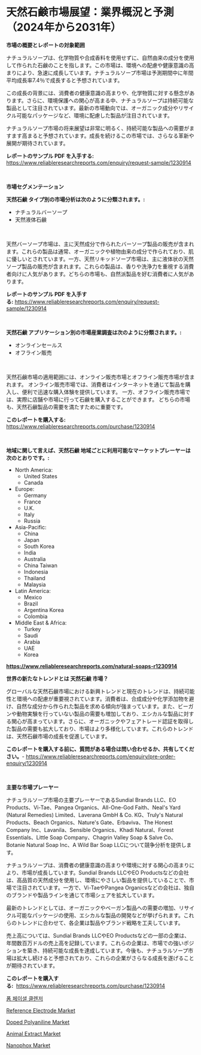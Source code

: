 <p><h1>天然石鹸市場展望：業界概況と予測（2024年から2031年）</h1></p><p><strong>市場の概要とレポートの対象範囲</strong></p>
<p><p>ナチュラルソープは、化学物質や合成香料を使用せずに、自然由来の成分を使用して作られた石鹸のことを指します。この市場は、環境への配慮や健康意識の高まりにより、急速に成長しています。ナチュラルソープ市場は予測期間中に年間平均成長率7.4％で成長すると予想されています。</p><p>この成長の背景には、消費者の健康意識の高まりや、化学物質に対する懸念があります。さらに、環境保護への関心が高まる中、ナチュラルソープは持続可能な製品として注目されています。最新の市場動向では、オーガニック成分やリサイクル可能なパッケージなど、環境に配慮した製品が注目されています。</p><p>ナチュラルソープ市場の将来展望は非常に明るく、持続可能な製品への需要がますます高まると予想されています。成長を続けるこの市場では、さらなる革新や展開が期待されています。</p></p>
<p><strong>レポートのサンプル PDF を入手する:</strong> <a href="https://www.reliableresearchreports.com/enquiry/request-sample/1230914">https://www.reliableresearchreports.com/enquiry/request-sample/1230914</a></p>
<p>&nbsp;</p>
<p><strong>市場セグメンテーション</strong></p>
<p><strong>天然石鹸 タイプ別の市場分析は次のように分類されます。:</strong></p>
<p><ul><li>ナチュラルバーソープ</li><li>天然液体石鹸</li></ul></p>
<p>&nbsp;</p>
<p><p>天然バーソープ市場は、主に天然成分で作られたバーソープ製品の販売が含まれます。これらの製品は通常、オーガニックや植物由来の成分で作られており、肌に優しいとされています。一方、天然リキッドソープ市場は、主に液体状の天然ソープ製品の販売が含まれます。これらの製品は、香りや洗浄力を重視する消費者向けに人気があります。どちらの市場も、自然派製品を好む消費者に人気があります。</p></p>
<p><strong>レポートのサンプル PDF を入手する:</strong>&nbsp;<a href="https://www.reliableresearchreports.com/enquiry/request-sample/1230914">https://www.reliableresearchreports.com/enquiry/request-sample/1230914</a></p>
<p>&nbsp;</p>
<p><strong> 天然石鹸 アプリケーション別の市場産業調査は次のように分類されます。:</strong></p>
<p><ul><li>オンラインセールス</li><li>オフライン販売</li></ul></p>
<p>&nbsp;</p>
<p><p>天然石鹸市場の適用範囲には、オンライン販売市場とオフライン販売市場が含まれます。 オンライン販売市場では、消費者はインターネットを通じて製品を購入し、便利で迅速な購入体験を提供しています。 一方、オフライン販売市場では、実際に店舗や市場に行って石鹸を購入することができます。 どちらの市場も、天然石鹸製品の需要を満たすために重要です。</p></p>
<p><strong>このレポートを購入する:</strong>&nbsp; <a href="https://www.reliableresearchreports.com/purchase/1230914">https://www.reliableresearchreports.com/purchase/1230914</a></p>
<p>&nbsp;</p>
<p><strong>地域に関して言えば、天然石鹸 地域ごとに利用可能なマーケットプレーヤーは次のとおりです。:</strong></p>
<p><ul>
    <li>
        North America:
        <ul>
            <li>United States</li>
            <li>Canada</li>
        </ul>
    </li>
    <li>
        Europe:
        <ul>
            <li>Germany</li>
            <li>France</li>
            <li>U.K.</li>
            <li>Italy</li>
            <li>Russia</li>
        </ul>
    </li>
    <li>
        Asia-Pacific:
        <ul>
            <li>China</li>
            <li>Japan</li>
            <li>South Korea</li>
            <li>India</li>
            <li>Australia</li>
            <li>China Taiwan</li>
            <li>Indonesia</li>
            <li>Thailand</li>
            <li>Malaysia</li>
        </ul>
    </li>
    <li>
        Latin America:
        <ul>
            <li>Mexico</li>
            <li>Brazil</li>
            <li>Argentina Korea</li>
            <li>Colombia</li>
        </ul>
    </li>
    <li>
        Middle East & Africa:
        <ul>
            <li>Turkey</li>
            <li>Saudi</li>
            <li>Arabia</li>
            <li>UAE</li>
            <li>Korea</li>
        </ul>
    </li>
    </ul></p>
<p><strong><a href="https://www.reliableresearchreports.com/natural-soaps-r1230914">https://www.reliableresearchreports.com/natural-soaps-r1230914</a></strong>&nbsp;</p>
<p><strong>世界の新たなトレンドとは 天然石鹸 市場？</strong></p>
<p><p>グローバルな天然石鹸市場における新興トレンドと現在のトレンドは、持続可能性と環境への配慮が重要視されています。消費者は、合成成分や化学添加物を避け、自然な成分から作られた製品を求める傾向が強まっています。また、ビーガンや動物実験を行っていない製品の需要も増加しており、エシカルな製品に対する関心が高まっています。さらに、オーガニックやフェアトレード認証を取得した製品の需要も拡大しており、市場はより多様化しています。これらのトレンドは、天然石鹸市場の成長を促進しています。</p></p>
<p><strong>このレポートを購入する前に、質問がある場合は問い合わせるか、共有してください。</strong>- <a href="https://www.reliableresearchreports.com/enquiry/pre-order-enquiry/1230914">https://www.reliableresearchreports.com/enquiry/pre-order-enquiry/1230914</a></p>
<p>&nbsp;</p>
<p><strong>主要な市場プレーヤー</strong></p>
<p><p>ナチュラルソープ市場の主要プレーヤーであるSundial Brands LLC、EO Products、Vi-Tae、Pangea Organics、All-One-God Faith、Neal's Yard (Natural Remedies) Limited、Laverana GmbH & Co. KG、Truly's Natural Products、Beach Organics、Nature's Gate、Erbaviva、The Honest Company Inc、Lavanila、Sensible Organics、Khadi Natural、Forest Essentials、Little Soap Company、Chagrin Valley Soap & Salve Co、Botanie Natural Soap Inc、A Wild Bar Soap LLCについて競争分析を提供します。</p><p>ナチュラルソープは、消費者の健康意識の高まりや環境に対する関心の高まりにより、市場が成長しています。Sundial Brands LLCやEO Productsなどの会社は、高品質の天然成分を使用し、環境にやさしい製品を提供していることで、市場で注目されています。一方で、Vi-TaeやPangea Organicsなどの会社は、独自のブランドや製品ラインを通じて市場シェアを拡大しています。</p><p>最新のトレンドとしては、オーガニックやベーガン製品への需要の増加、リサイクル可能なパッケージの使用、エシカルな製品の開発などが挙げられます。これらのトレンドに合わせて、各企業は製品やブランド戦略を工夫しています。</p><p>売上高については、Sundial Brands LLCやEO Productsなどの一部の企業は、年間数百万ドルの売上高を記録しています。これらの企業は、市場での強いポジションを築き、持続可能な成長を達成しています。今後も、ナチュラルソープ市場は拡大し続けると予想されており、これらの企業がさらなる成長を遂げることが期待されています。</p></p>
<p><strong>このレポートを購入する:</strong>&nbsp;&nbsp;<a href="https://www.reliableresearchreports.com/purchase/1230914">https://www.reliableresearchreports.com/purchase/1230914</a></p>
<p><p><a href="https://github.com/vsr06p4p49/Market-Research-Report-List-1/blob/main/619329622147.md">폼 페이셜 클렌저</a></p><p><a href="https://github.com/angelajermaine/Market-Research-Report-List-2/blob/main/reference-electrode-market.md">Reference Electrode Market</a></p><p><a href="https://issuu.com/reportprime-2/docs/doped-polyaniline-market-size-2030.pptx">Doped Polyaniline Market</a></p><p><a href="https://issuu.com/reportprime-2/docs/animal-extract-market-size-2030.pptx">Animal Extract Market</a></p><p><a href="https://view.publitas.com/reportprime-1/nanophox-market-comprehensive-assessment-by-type-application-and-geography/">Nanophox Market</a></p></p>